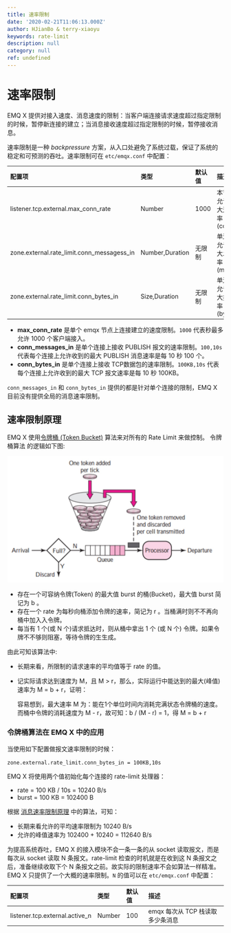 ```yaml
---
title: 速率限制
date: '2020-02-21T11:06:13.000Z'
author: HJianBo & terry-xiaoyu
keywords: rate-limit
description: null
category: null
ref: undefined
---
```


# 速率限制

EMQ X 提供对接入速度、消息速度的限制：当客户端连接请求速度超过指定限制的时候，暂停新连接的建立；当消息接收速度超过指定限制的时候，暂停接收消息。

速率限制是一种 _backpressure_ 方案，从入口处避免了系统过载，保证了系统的稳定和可预测的吞吐。速率限制可在 `etc/emqx.conf` 中配置：

| 配置项 | 类型 | 默认值 | 描述 |
| :--- | :--- | :--- | :--- |
| listener.tcp.external.max\_conn\_rate | Number | 1000 | 本节点上允许的最大连接速率 \(conn/s\) |
| zone.external.rate\_limit.conn\_messagess\_in | Number,Duration | 无限制 | 单连接上允许的最大发布速率 \(msg/s\) |
| zone.external.rate\_limit.conn\_bytes\_in | Size,Duration | 无限制 | 单连接上允许的最大报文速率 \(bytes/s\) |

* **max\_conn\_rate** 是单个 emqx 节点上连接建立的速度限制。`1000` 代表秒最多允许 1000 个客户端接入。
* **conn\_messages\_in** 是单个连接上接收 PUBLISH 报文的速率限制。`100,10s` 代表每个连接上允许收到的最大 PUBLISH 消息速率是每 10 秒 100 个。
* **conn\_bytes\_in** 是单个连接上接收 TCP数据包的速率限制。`100KB,10s` 代表每个连接上允许收到的最大 TCP 报文速率是每 10 秒 100KB。

`conn_messages_in` 和 `conn_bytes_in` 提供的都是针对单个连接的限制，EMQ X 目前没有提供全局的消息速率限制。

## 速率限制原理 <a id="rate-limit-explanation"></a>

EMQ X 使⽤[令牌桶 \(Token Bucket\)](https://en.wikipedia.org/wiki/Token_bucket) 算法来对所有的 Rate Limit 来做控制。 令牌桶算法 的逻辑如下图:

![image-20190604103907875](../.gitbook/assets/token-bucket.jpg)

* 存在一个可容纳令牌\(Token\) 的最大值 burst 的桶\(Bucket\)，最大值 burst 简记为 b 。
* 存在一个 rate 为每秒向桶添加令牌的速率，简记为 r 。当桶满时则不不再向桶中加⼊入令牌。
* 每当有 1 个\(或 N 个\)请求抵达时，则从桶中拿出 1 个 \(或 N 个\) 令牌。如果令牌不不够则阻塞，等待令牌的⽣生成。

由此可知该算法中:

* 长期来看，所限制的请求速率的平均值等于 rate 的值。
* 记实际请求达到速度为 M，且 M &gt; r，那么，实际运⾏中能达到的最大\(峰值\)速率为 M = b + r，证明：

  容易想到，最大速率 M 为：能在1个单位时间内消耗完满状态令牌桶的速度。而桶中令牌的消耗速度为 M - r，故可知：b / \(M - r\) = 1，得 M = b + r

### 令牌桶算法在 EMQ X 中的应用 <a id="rate-limit-explanation-in-emqx"></a>

当使用如下配置做报文速率限制的时候：

```text
zone.external.rate_limit.conn_bytes_in = 100KB,10s
```

EMQ X 将使用两个值初始化每个连接的 rate-limit 处理器：

* rate = 100 KB / 10s = 10240 B/s
* burst = 100 KB = 102400 B

根据 [消息速率限制原理](rate-limit.md#rate-limit-explanation) 中的算法，可知：

* 长期来看允许的平均速率限制为 10240 B/s
* 允许的峰值速率为 102400 + 10240 = 112640 B/s

为提高系统吞吐，EMQ X 的接入模块不会一条一条的从 socket 读取报文，而是每次从 socket 读取 N 条报文。rate-limit 检查的时机就是在收到这 N 条报文之后，准备继续收取下个 N 条报文之前。故实际的限制速率不会如算法一样精准。EMQ X 只提供了一个大概的速率限制。`N` 的值可以在 `etc/emqx.conf` 中配置：

| 配置项 | 类型 | 默认值 | 描述 |
| :--- | :--- | :--- | :--- |
| listener.tcp.external.active\_n | Number | 100 | emqx 每次从 TCP 栈读取多少条消息 |


